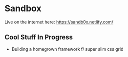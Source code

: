 # Sandbox

Live on the internet here: https://sandb0x.netlify.com/

## Cool Stuff In Progress

 - Building a homegrown framework f/ super slim css grid
